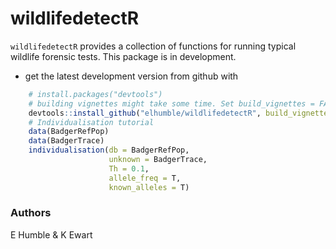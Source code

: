 <!-- README.md is generated from README.Rmd. Please edit that file -->
wildlifedetectR
===============

`wildlifedetectR` provides a collection of functions for running typical
wildlife forensic tests. This package is in development.

-   get the latest development version from github with

``` r
    # install.packages("devtools")
    # building vignettes might take some time. Set build_vignettes = FALSE for a quick download.
    devtools::install_github("elhumble/wildlifedetectR", build_vignettes = TRUE)
    # Individualisation tutorial
    data(BadgerRefPop)
    data(BadgerTrace)
    individualisation(db = BadgerRefPop,
                      unknown = BadgerTrace,
                      Th = 0.1,
                      allele_freq = T,
                      known_alleles = T)
```

### Authors

E Humble & K Ewart
